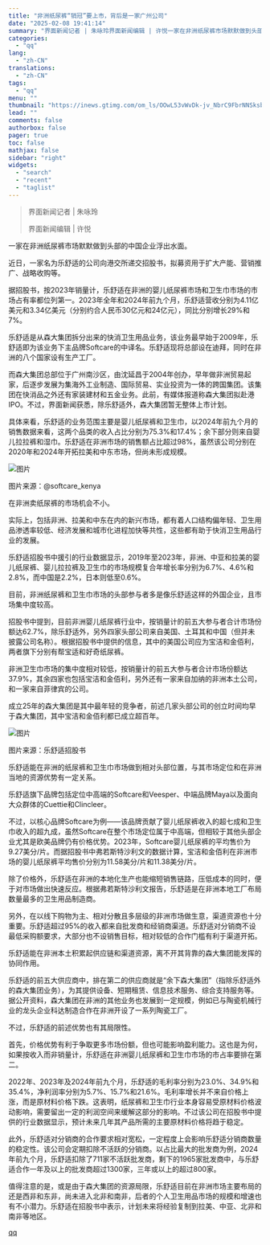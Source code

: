 ```yaml
---
title: "非洲纸尿裤“销冠”要上市，背后是一家广州公司"
date: "2025-02-08 19:41:14"
summary: "界面新闻记者 | 朱咏玲界面新闻编辑 | 许悦一家在非洲纸尿裤市场默默做到头部的中国企业浮出水面。近..."
categories:
  - "qq"
lang:
  - "zh-CN"
translations:
  - "zh-CN"
tags:
  - "qq"
menu: ""
thumbnail: "https://inews.gtimg.com/om_ls/OOwL53vWvDk-jv_NbrC9FbrNNSksbbK1kV2v6UAF0kTowAA_640360/0"
lead: ""
comments: false
authorbox: false
pager: true
toc: false
mathjax: false
sidebar: "right"
widgets:
  - "search"
  - "recent"
  - "taglist"
---
```


> 界面新闻记者 | 朱咏玲
> 
> 界面新闻编辑 | 许悦

一家在非洲纸尿裤市场默默做到头部的中国企业浮出水面。

近日，一家名为乐舒适的公司向港交所递交招股书，拟募资用于扩大产能、营销推广、战略收购等。

据招股书，按2023年销量计，乐舒适在非洲的婴儿纸尿裤市场和卫生巾市场的市场占有率都位列第一。2023年全年和2024年前九个月，乐舒适营收分别为4.11亿美元和3.34亿美元（分别约合人民币30亿元和24亿元），同比分别增长29%和7%。

乐舒适是从森大集团拆分出来的快消卫生用品业务，该业务最早始于2009年，乐舒适即为该业务下主品牌Softcare的中译名。乐舒适现将总部设在迪拜，同时在非洲的八个国家设有生产工厂。

而森大集团总部位于广州南沙区，由沈延昌于2004年创办，早年做非洲贸易起家，后逐步发展为集海外工业制造、国际贸易、实业投资为一体的跨国集团。该集团在快消品之外还有家装建材和五金业务。此前，有媒体报道称森大集团拟赴港IPO。不过，界面新闻获悉，除乐舒适外，森大集团暂无整体上市计划。

具体来看，乐舒适的业务范围主要是婴儿纸尿裤和卫生巾，以2024年前九个月的销售数据来看，这两个品类的收入占比分别为75.3%和17.4%；余下部分则来自婴儿拉拉裤和湿巾。乐舒适在非洲市场的销售额占比超过98%，虽然该公司分别在2020年和2024年开拓拉美和中东市场，但尚未形成规模。

![图片](https://inews.gtimg.com/om_bt/OOtSWlYVj4eFKp6VQNb1tO3jvvqCYvIzXoIkXcsZ84LTEAA/1000)

图片来源：@softcare\_kenya

在非洲卖纸尿裤的市场机会不小。

实际上，包括非洲、拉美和中东在内的新兴市场，都有着人口结构偏年轻、卫生用品渗透率较低、经济发展和城市化进程加快等共性，这些都有助于快消卫生用品行业的发展。

乐舒适招股书中援引的行业数据显示，2019年至2023年，非洲、中亚和拉美的婴儿纸尿裤、婴儿拉拉裤及卫生巾的市场规模复合年增长率分别为6.7%、4.6%和2.8%，而中国是2.2%，日本则低至0.6%。

目前，非洲纸尿裤和卫生巾市场的头部参与者多是像乐舒适这样的外国企业，且市场集中度较高。

招股书中提到，目前非洲婴儿纸尿裤行业中，按销量计的前五大参与者合计市场份额达62.7%，除乐舒适外，另外四家头部公司来自美国、土耳其和中国（但并未披露公司名称）。根据招股书中提供的信息，其中的美国公司应为宝洁和金佰利，两者旗下分别有帮宝适和好奇纸尿裤。

非洲卫生巾市场的集中度相对较低，按销量计的前五大参与者合计市场份额达37.9%，其余四家也包括宝洁和金佰利，另外还有一家来自加纳的非洲本土公司，和一家来自菲律宾的公司。

成立25年的森大集团是其中最年轻的竞争者，前述几家头部公司的创立时间均早于森大集团，其中宝洁和金佰利都已成立超百年。

![图片](https://inews.gtimg.com/om_bt/OJC4DFHksDLj5OpIfa9alfmF5VIQTSv2VK0xonneQEyd4AA/641)

图片来源：乐舒适招股书

乐舒适能在非洲的纸尿裤和卫生巾市场做到相对头部位置，与其市场定位和在非洲当地的资源优势有一定关系。

乐舒适旗下品牌包括定位中高端的Softcare和Veesper、中端品牌Maya以及面向大众群体的Cuettie和Clincleer。

不过，以核心品牌Softcare为例——该品牌贡献了婴儿纸尿裤收入的超七成和卫生巾收入的超九成，虽然Softcare在整个市场定位属于中高端，但相较于其他头部企业尤其是欧美品牌仍有价格优势。2023年，Softcare婴儿纸尿裤的平均售价为9.27美分/片。而据招股书中弗若斯特沙利文的数据计算，宝洁和金佰利在非洲市场的婴儿纸尿裤平均售价分别为11.58美分/片和11.38美分/片。

除了价格外，乐舒适在非洲的本地化生产也能缩短销售链路，压低成本的同时，便于对市场做出快速反应。根据弗若斯特沙利文报告，乐舒适是在非洲本地工厂布局数量最多的卫生用品制造商。

另外，在以线下购物为主、相对分散且多层级的非洲市场做生意，渠道资源也十分重要。乐舒适超过95%的收入都来自批发商和经销商渠道。乐舒适对分销商不设最低采购额要求，大部分也不设销售目标，相对较低的合作门槛有利于渠道开拓。

乐舒适能在非洲本土积累起供应链和渠道资源，离不开其背靠的森大集团能发挥的协同作用。

乐舒适的前五大供应商中，排在第二的供应商就是“余下森大集团”（指除乐舒适外的森大集团业务），为其提供设备、短期租赁、信息技术服务、综合支持服务等。据公开资料，森大集团在非洲的其他业务也发展到一定规模，例如已与陶瓷机械行业的龙头企业科达制造合作在非洲开设了一系列陶瓷工厂。

不过，乐舒适的前述优势也有其局限性。

首先，价格优势有利于争取更多市场份额，但也可能影响盈利能力。这也是为何，如果按收入而非销量计，乐舒适在非洲婴儿纸尿裤和卫生巾市场的市占率要排在第二。

2022年、2023年及2024年前九个月，乐舒适的毛利率分别为23.0%、34.9%和35.4%，净利润率分别为5.7%、15.7%和21.6%。毛利率增长并不来自价格上涨，而是原材料价格下跌。这表明，纸尿裤和卫生巾行业本身容易受原材料价格波动影响，需要留出一定的利润空间来缓解这部分的影响。不过该公司在招股书中提供的行业数据显示，预计未来几年其产品所需的主要原材料价格将趋于稳定。

此外，乐舒适对分销商的合作要求相对宽松，一定程度上会影响乐舒适分销商数量的稳定性。该公司会定期扣除不活跃的分销商。以占比最大的批发商为例，2024年前九个月，乐舒适扣除了711家不活跃批发商，剩下的1965家批发商中，与乐舒适合作一年及以上的批发商超过1300家，三年或以上的超过800家。

值得注意的是，或是由于森大集团的资源局限，乐舒适目前在非洲市场主要布局的还是西非和东非，尚未进入北非和南非，后者的个人卫生用品市场的规模和增速也有不小潜力。乐舒适在招股书中表示，计划未来将经验复制到拉美、中亚、北非和南非等地区。

[qq](https://new.qq.com/rain/a/20250208A07R7C00)
